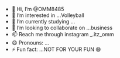 - 👋 Hi, I’m @OMM8485
- 👀 I’m interested in ...Volleyball 
- 🌱 I’m currently studying ...
- 💞️ I’m looking to collaborate on ...business
- 📫 Reach me through instagram _.itz_omm
- 😄 Pronouns: ...
- ⚡ Fun fact: ...NOT FOR YOUR FUN 😄

<!---
OMM8485/OMM8485 is a ✨ special ✨ repository because its `README.md` (this file) appears on your GitHub profile.
You can click the Preview link to take a look at your changes.
--->
